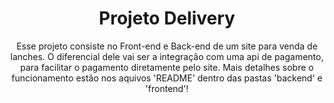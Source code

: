# <h1 align="center">Projeto Delivery</h1>

<p align="center">Esse projeto consiste no Front-end e Back-end de um site para venda de lanches. O diferencial dele vai ser a integração com uma api de pagamento, para facilitar o pagamento diretamente pelo site. Mais detalhes sobre o funcionamento estão nos aquivos 'README' dentro das pastas 'backend' e 'frontend'!</p>